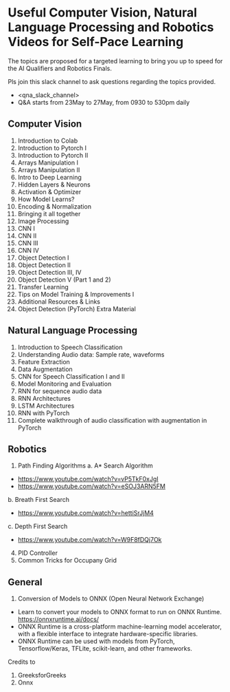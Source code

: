 # Useful Computer Vision, Natural Language Processing and Robotics Videos for Self-Pace Learning
The topics are proposed for a targeted learning to bring you up to speed for the AI Qualifiers and Robotics Finals. 

Pls join this slack channel to ask questions regarding the topics provided. 
- <qna_slack_channel>
- Q&A starts from 23May to 27May, from 0930 to 530pm daily

## Computer Vision

1. Introduction to Colab		
2. Introduction to Pytorch I		
3. Introduction to Pytorch II		
4. Arrays Manipulation I		
5. Arrays Manipulation II		
6. Intro to Deep Learning		
7. Hidden Layers & Neurons		
8. Activation & Optimizer		
9. How Model Learns?		
10. Encoding & Normalization		
11. Bringing it all together		
12. Image Processing		
13. CNN I		
14. CNN II		
15. CNN III		
16. CNN IV		
17. Object Detection I		
18. Object Detection II		
19. Object Detection III, IV 
20. Object Detection V (Part 1 and 2)
21. Transfer Learning	
22. Tips on Model Training & Improvements I		
23. Additional Resources & Links	
24. Object Detection (PyTorch) Extra Material

## Natural Language Processing

1. Introduction to Speech Classification
2. Understanding Audio data: Sample rate, waveforms
3. Feature Extraction
4. Data Augmentation
5. CNN for Speech Classification I and II
6. Model Monitoring and Evaluation
7. RNN for sequence audio data
8. RNN Architectures
9. LSTM Architectures
10. RNN with PyTorch
11. Complete walkthrough of audio classification with augmentation in PyTorch

## Robotics

1. Path Finding Algorithms
a. A* Search Algorithm 
- https://www.youtube.com/watch?v=vP5TkF0xJgI
- https://www.youtube.com/watch?v=eSOJ3ARN5FM

b. Breath First Search
- https://www.youtube.com/watch?v=hettiSrJjM4

c. Depth First Search
- https://www.youtube.com/watch?v=W9F8fDQj7Ok

4. PID Controller
5. Common Tricks for Occupany Grid

## General 

1. Conversion of Models to ONNX (Open Neural Network Exchange)
- Learn to convert your models to ONNX format to run on ONNX Runtime. https://onnxruntime.ai/docs/
- ONNX Runtime is a cross-platform machine-learning model accelerator, with a flexible interface to integrate hardware-specific libraries. 
- ONNX Runtime can be used with models from PyTorch, Tensorflow/Keras, TFLite, scikit-learn, and other frameworks.


Credits to 
1. GreeksforGreeks
2. Onnx
